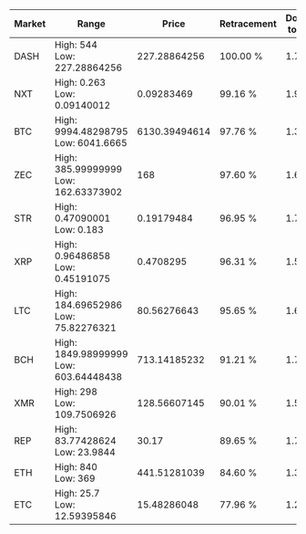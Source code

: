 | Market | Range | Price| Retracement | Doubles to 50% |
| --- | --- | --- | --- | --- |
| DASH | High: 544<br />Low: 227.28864256 | 227.28864256 | 100.00 % | 1.70 |
| NXT | High: 0.263<br />Low: 0.09140012 | 0.09283469 | 99.16 % | 1.91 |
| BTC | High: 9994.48298795<br />Low: 6041.6665 | 6130.39494614 | 97.76 % | 1.31 |
| ZEC | High: 385.99999999<br />Low: 162.63373902 | 168 | 97.60 % | 1.63 |
| STR | High: 0.47090001<br />Low: 0.183 | 0.19179484 | 96.95 % | 1.70 |
| XRP | High: 0.96486858<br />Low: 0.45191075 | 0.4708295 | 96.31 % | 1.50 |
| LTC | High: 184.69652986<br />Low: 75.82276321 | 80.56276643 | 95.65 % | 1.62 |
| BCH | High: 1849.98999999<br />Low: 603.64448438 | 713.14185232 | 91.21 % | 1.72 |
| XMR | High: 298<br />Low: 109.7506926 | 128.56607145 | 90.01 % | 1.59 |
| REP | High: 83.77428624<br />Low: 23.9844 | 30.17 | 89.65 % | 1.79 |
| ETH | High: 840<br />Low: 369 | 441.51281039 | 84.60 % | 1.37 |
| ETC | High: 25.7<br />Low: 12.59395846 | 15.48286048 | 77.96 % | 1.24 |
